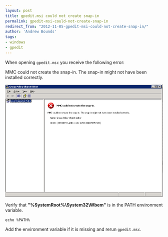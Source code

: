```yaml
---
layout: post
title: gpedit.msi could not create snap-in
permalink: gpedit-msi-could-not-create-snap-in
redirect_from: "2012-11-05-gpedit-msi-could-not-create-snap-in/"
author: 'Andrew Bounds'
tags:
- windows
- gpedit
---
```


When opening `gpedit.msc` you receive the following error:

MMC could not create the snap-in. The snap-in might not have been installed correctly.

![gpedit-msc-error](/assets/img/gpedit-msc-error.png)

Verify that **"%SystemRoot%\System32\Wbem"** is in the PATH environment variable.

```console
echo %PATH%
```

Add the environment variable if it is missing and rerun `gpedit.msc`.
